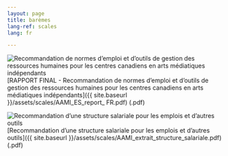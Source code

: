 ```yaml
---
layout: page
title: barèmes
lang-ref: scales
lang: fr

---
```

<img class="doc" src="{{ site.baseurl }}/assets/img/archive.svg" alt="Recommandation de normes d’emploi et d’outils de gestion
des ressources humaines pour les centres canadiens en arts
médiatiques indépendants"/>[RAPPORT FINAL - Recommandation de normes d’emploi et d’outils de gestion
des ressources humaines pour les centres canadiens en arts
médiatiques indépendants]({{ site.baseurl }}/assets/scales/AAMI_ES_report_ FR.pdf) (.pdf)

<img class="doc" src="{{ site.baseurl }}/assets/img/archive.svg" alt="Recommandation d’une structure salariale pour les emplois et
d’autres outils"/>[Recommandation d’une structure salariale pour les emplois et
d’autres outils]({{ site.baseurl }}/assets/scales/AAMI_extrait_structure_salariale.pdf) (.pdf)

